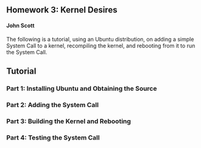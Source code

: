 ## Homework 3: Kernel Desires
#### John Scott

The following is a tutorial, using an Ubuntu distribution, on adding a simple System Call to a kernel, recompiling the kernel, and rebooting from it to run the System Call.

## Tutorial

### Part 1: Installing Ubuntu and Obtaining the Source

### Part 2: Adding the System Call

### Part 3: Building the Kernel and Rebooting

### Part 4: Testing the System Call
